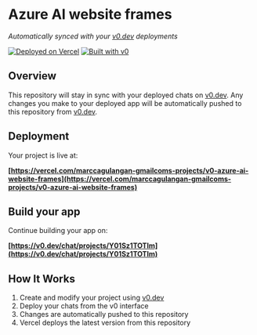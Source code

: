 # Azure AI website frames

*Automatically synced with your [v0.dev](https://v0.dev) deployments*

[![Deployed on Vercel](https://img.shields.io/badge/Deployed%20on-Vercel-black?style=for-the-badge&logo=vercel)](https://vercel.com/marccagulangan-gmailcoms-projects/v0-azure-ai-website-frames)
[![Built with v0](https://img.shields.io/badge/Built%20with-v0.dev-black?style=for-the-badge)](https://v0.dev/chat/projects/Y01Sz1TOTlm)

## Overview

This repository will stay in sync with your deployed chats on [v0.dev](https://v0.dev).
Any changes you make to your deployed app will be automatically pushed to this repository from [v0.dev](https://v0.dev).

## Deployment

Your project is live at:

**[https://vercel.com/marccagulangan-gmailcoms-projects/v0-azure-ai-website-frames](https://vercel.com/marccagulangan-gmailcoms-projects/v0-azure-ai-website-frames)**

## Build your app

Continue building your app on:

**[https://v0.dev/chat/projects/Y01Sz1TOTlm](https://v0.dev/chat/projects/Y01Sz1TOTlm)**

## How It Works

1. Create and modify your project using [v0.dev](https://v0.dev)
2. Deploy your chats from the v0 interface
3. Changes are automatically pushed to this repository
4. Vercel deploys the latest version from this repository